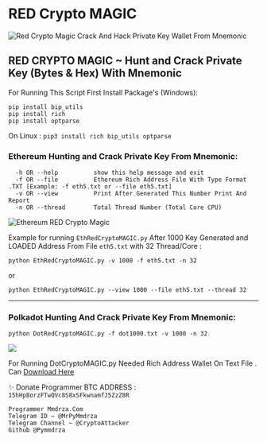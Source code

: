 # RED Crypto MAGIC

![Red Crypto Magic Crack And Hack Private Key Wallet From Mnemonic](https://raw.githubusercontent.com/Pymmdrza/REDCryptoMAGIC/mainx/RedCryptoMagicPNG.png)

## RED CRYPTO MAGIC ~ Hunt and Crack Private Key (Bytes & Hex) With Mnemonic

For Running This Script First Install Package's (Windows):
```
pip install bip_utils
pip install rich
pip install optparse
```

On Linux : `pip3 install rich bip_utils optparse`


### Ethereum Hunting and Crack Private Key From Mnemonic:
```
  -h OR --help          show this help message and exit
  -f OR --file          Ethereum Rich Address File With Type Format .TXT [Example: -f eth5.txt or --file eth5.txt]
  -v OR --view          Print After Generated This Number Print And Report
  -n OR --thread        Total Thread Number (Total Core CPU)
```

![Ethereum RED Crypto Magic ](https://raw.githubusercontent.com/Pymmdrza/REDCryptoMAGIC/mainx/EthRedCrypto.png)

Example for running `EthRedCryptoMAGIC.py` After 1000 Key Generated and LOADED Address From File `eth5.txt` with 32 Thread/Core :

`python EthRedCryptoMAGIC.py -v 1000 -f eth5.txt -n 32`

or

`python EthRedCryptoMAGIC.py --view 1000 --file eth5.txt --thread 32`

---
### Polkadot Hunting And Crack Private Key From Mnemonic:
```
python DotRedCryptoMAGIC.py -f dot1000.txt -v 1000 -n 32
```

![](https://raw.githubusercontent.com/Pymmdrza/REDCryptoMAGIC/mainx/DotRedCrypto.png)

For Running DotCryptoMAGIC.py Needed Rich Address Wallet On Text File . Can [Download Here](https://github.com/Pymmdrza/Rich-Address-Wallet/tree/main/DOT 'Rich Address Wallet List Polkadot DOT')



✨ Donate Programmer BTC ADDRESS : `15hHp8orzFTwQVc8S8xSFkwnamfJ5ZzZ8R`
```
Programmer Mmdrza.Com
Telegram ID ~ @MrPyMmdrza
Telegram Channel ~ @CryptoAttacker
Github @Pymmdrza
```
